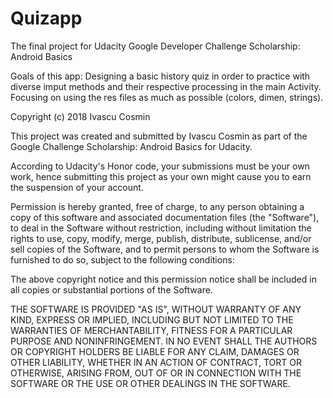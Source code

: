# Quizapp
The final project for Udacity Google Developer Challenge Scholarship: Android Basics

Goals of this app: 
Designing a basic history quiz in order to practice with diverse imput methods and their respective processing in the main Activity.
Focusing on using the res files as much as possible (colors, dimen, strings).

Copyright (c) 2018 Ivascu Cosmin

This project was created and submitted by Ivascu Cosmin as part of the Google Challenge Scholarship: Android Basics for Udacity.

According to Udacity's Honor code, your submissions must be your own work, hence submitting this project as your own might cause you to earn the suspension of your account.

Permission is hereby granted, free of charge, to any person obtaining a copy of this software and associated documentation files (the "Software"), to deal in the Software without restriction, including without limitation the rights to use, copy, modify, merge, publish, distribute, sublicense, and/or sell copies of the Software, and to permit persons to whom the Software is furnished to do so, subject to the following conditions:

The above copyright notice and this permission notice shall be included in all copies or substantial portions of the Software.

THE SOFTWARE IS PROVIDED "AS IS", WITHOUT WARRANTY OF ANY KIND, EXPRESS OR IMPLIED, INCLUDING BUT NOT LIMITED TO THE WARRANTIES OF MERCHANTABILITY, FITNESS FOR A PARTICULAR PURPOSE AND NONINFRINGEMENT. IN NO EVENT SHALL THE AUTHORS OR COPYRIGHT HOLDERS BE LIABLE FOR ANY CLAIM, DAMAGES OR OTHER LIABILITY, WHETHER IN AN ACTION OF CONTRACT, TORT OR OTHERWISE, ARISING FROM, OUT OF OR IN CONNECTION WITH THE SOFTWARE OR THE USE OR OTHER DEALINGS IN THE SOFTWARE.
